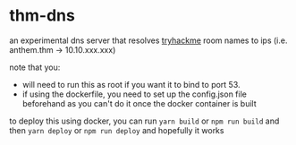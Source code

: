 # thm-dns
an experimental dns server that resolves [tryhackme](https://tryhackme.com) room names to ips (i.e. anthem.thm -> 10.10.xxx.xxx)

note that you:
 - will need to run this as root if you want it to bind to port 53.
 - if using the dockerfile, you need to set up the config.json file beforehand as you can't do it once the docker container is built

to deploy this using docker, you can run `yarn build` or `npm run build` and then `yarn deploy` or `npm run deploy` and hopefully it works
